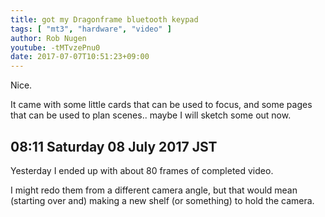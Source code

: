 ```yaml
---
title: got my Dragonframe bluetooth keypad
tags: [ "mt3", "hardware", "video" ]
author: Rob Nugen
youtube: -tMTvzePnu0
date: 2017-07-07T10:51:23+09:00
---
```


Nice.

It came with some little cards that can be used to focus, and some
pages that can be used to plan scenes..  maybe I will sketch some out
now.

## 08:11 Saturday 08 July 2017 JST

Yesterday I ended up with about 80 frames of completed video.

I might redo them from a different camera angle, but that would mean
(starting over and) making a new shelf (or something) to hold the
camera.
